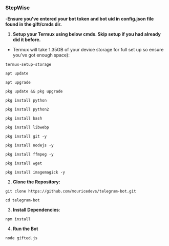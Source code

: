 ### StepWise ###
-**Ensure you've entered your bot token and bot uid in config.json file found in  the gift/cmds dir.**

1. **Setup your Termux using below cmds. Skip setup if you had already did it before.**

- Termux will take 1.35GB of your device storage for full set up so ensure you've got enough space):

```
termux-setup-storage
```
```
apt update
```
```
apt upgrade
```
```
pkg update && pkg upgrade
```
```
pkg install python
```
```
pkg install python2
```
```
pkg install bash
```
```
pkg install libwebp
```
```
pkg install git -y
```
```
pkg install nodejs -y
```
```
pkg install ffmpeg -y
```
```
pkg install wget
```
```
pkg install imagemagick -y
```

2. **Clone the Repository:**
```
git clone https://github.com/mouricedevs/telegram-bot.git
```
```
cd telegram-bot
```
   
3. **Install Dependencies**:
```
npm install 
```

4. **Run the Bot**
```
node gifted.js 
```
